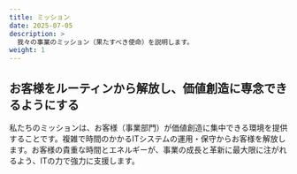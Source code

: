 ```yaml
---
title: ミッション
date: 2025-07-05
description: >
  我々の事業のミッション（果たすべき使命）を説明します。
weight: 1
---
```


## お客様をルーティンから解放し、価値創造に専念できるようにする

私たちのミッションは、お客様（事業部門）が価値創造に集中できる環境を提供することです。複雑で時間のかかるITシステムの運用・保守からお客様を解放します。お客様の貴重な時間とエネルギーが、事業の成長と革新に最大限に注がれるよう、ITの力で強力に支援します。